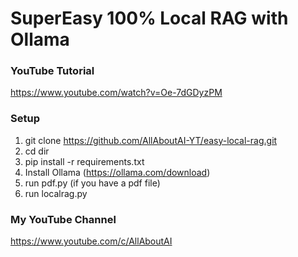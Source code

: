 # SuperEasy 100% Local RAG with Ollama

### YouTube Tutorial
https://www.youtube.com/watch?v=Oe-7dGDyzPM

### Setup
1. git clone https://github.com/AllAboutAI-YT/easy-local-rag.git
2. cd dir
3. pip install -r requirements.txt
4. Install Ollama (https://ollama.com/download)
5. run pdf.py (if you have a pdf file)
6. run localrag.py
   
### My YouTube Channel
https://www.youtube.com/c/AllAboutAI
